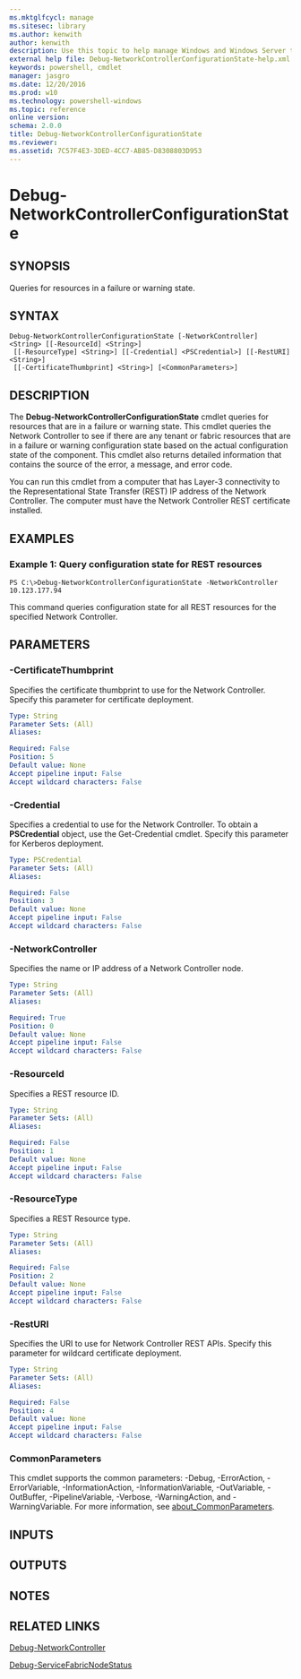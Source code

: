 ```yaml
---
ms.mktglfcycl: manage
ms.sitesec: library
ms.author: kenwith
author: kenwith
description: Use this topic to help manage Windows and Windows Server technologies with Windows PowerShell.
external help file: Debug-NetworkControllerConfigurationState-help.xml
keywords: powershell, cmdlet
manager: jasgro
ms.date: 12/20/2016
ms.prod: w10
ms.technology: powershell-windows
ms.topic: reference
online version: 
schema: 2.0.0
title: Debug-NetworkControllerConfigurationState
ms.reviewer:
ms.assetid: 7C57F4E3-3DED-4CC7-AB85-D8308803D953
---
```


# Debug-NetworkControllerConfigurationState

## SYNOPSIS
Queries for resources in a failure or warning state.

## SYNTAX

```
Debug-NetworkControllerConfigurationState [-NetworkController] <String> [[-ResourceId] <String>]
 [[-ResourceType] <String>] [[-Credential] <PSCredential>] [[-RestURI] <String>]
 [[-CertificateThumbprint] <String>] [<CommonParameters>]
```

## DESCRIPTION
The **Debug-NetworkControllerConfigurationState** cmdlet queries for resources that are in a failure or warning state.
This cmdlet queries the Network Controller to see if there are any tenant or fabric resources that are in a failure or warning configuration state based on the actual configuration state of the component.
This cmdlet also returns detailed information that contains the source of the error, a message, and error code.

You can run this cmdlet from a computer that has Layer-3 connectivity to the Representational State Transfer (REST) IP address of the Network Controller.
The computer must have the Network Controller REST certificate installed.

## EXAMPLES

### Example 1: Query configuration state for REST resources
```
PS C:\>Debug-NetworkControllerConfigurationState -NetworkController 10.123.177.94
```

This command queries configuration state for all REST resources for the specified Network Controller.

## PARAMETERS

### -CertificateThumbprint
Specifies the certificate thumbprint to use for the Network Controller.
Specify this parameter for certificate deployment.

```yaml
Type: String
Parameter Sets: (All)
Aliases: 

Required: False
Position: 5
Default value: None
Accept pipeline input: False
Accept wildcard characters: False
```

### -Credential
Specifies a credential to use for the Network Controller.
To obtain a **PSCredential** object, use the Get-Credential cmdlet.
Specify this parameter for Kerberos deployment.

```yaml
Type: PSCredential
Parameter Sets: (All)
Aliases: 

Required: False
Position: 3
Default value: None
Accept pipeline input: False
Accept wildcard characters: False
```

### -NetworkController
Specifies the name or IP address of a Network Controller node.

```yaml
Type: String
Parameter Sets: (All)
Aliases: 

Required: True
Position: 0
Default value: None
Accept pipeline input: False
Accept wildcard characters: False
```

### -ResourceId
Specifies a REST resource ID.

```yaml
Type: String
Parameter Sets: (All)
Aliases: 

Required: False
Position: 1
Default value: None
Accept pipeline input: False
Accept wildcard characters: False
```

### -ResourceType
Specifies a REST Resource type.

```yaml
Type: String
Parameter Sets: (All)
Aliases: 

Required: False
Position: 2
Default value: None
Accept pipeline input: False
Accept wildcard characters: False
```

### -RestURI
Specifies the URI to use for Network Controller REST APIs.
Specify this parameter for wildcard certificate deployment.

```yaml
Type: String
Parameter Sets: (All)
Aliases: 

Required: False
Position: 4
Default value: None
Accept pipeline input: False
Accept wildcard characters: False
```

### CommonParameters
This cmdlet supports the common parameters: -Debug, -ErrorAction, -ErrorVariable, -InformationAction, -InformationVariable, -OutVariable, -OutBuffer, -PipelineVariable, -Verbose, -WarningAction, and -WarningVariable. For more information, see [about_CommonParameters](http://go.microsoft.com/fwlink/?LinkID=113216).

## INPUTS

## OUTPUTS

## NOTES

## RELATED LINKS

[Debug-NetworkController](./Debug-NetworkController.md)

[Debug-ServiceFabricNodeStatus](./Debug-ServiceFabricNodeStatus.md)
